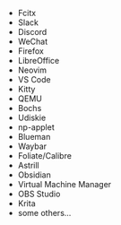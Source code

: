  - Fcitx
 - Slack
 - Discord
 - WeChat
 - Firefox
 - LibreOffice
 - Neovim
 - VS Code
 - Kitty
 - QEMU
 - Bochs
 - Udiskie
 - np-applet
 - Blueman
 - Waybar
 - Foliate/Calibre
 - Astrill
 - Obsidian
 - Virtual Machine Manager
 - OBS Studio
 - Krita
 - some others...
